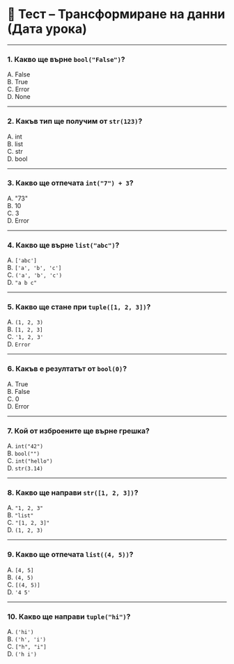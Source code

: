 # 🧪 Тест – Трансформиране на данни (Дата урока)

---

### 1. Какво ще върне `bool("False")`?

A. False  
B. True  
C. Error  
D. None  

---

### 2. Какъв тип ще получим от `str(123)`?

A. int  
B. list  
C. str  
D. bool  

---

### 3. Какво ще отпечата `int("7") + 3`?

A. "73"  
B. 10  
C. 3  
D. Error  

---

### 4. Какво ще върне `list("abc")`?

A. `['abc']`  
B. `['a', 'b', 'c']`  
C. `('a', 'b', 'c')`  
D. `"a b c"`  

---

### 5. Какво ще стане при `tuple([1, 2, 3])`?

A. `(1, 2, 3)`  
B. `[1, 2, 3]`  
C. `'1, 2, 3'`  
D. `Error`  

---

### 6. Какъв е резултатът от `bool(0)`?

A. True  
B. False  
C. 0  
D. Error  

---

### 7. Кой от изброените ще върне грешка?

A. `int("42")`  
B. `bool("")`  
C. `int("hello")`  
D. `str(3.14)`  

---

### 8. Какво ще направи `str([1, 2, 3])`?

A. `"1, 2, 3"`  
B. `"list"`  
C. `"[1, 2, 3]"`  
D. `(1, 2, 3)`  

---

### 9. Какво ще отпечата `list((4, 5))`?

A. `[4, 5]`  
B. `(4, 5)`  
C. `[(4, 5)]`  
D. `'4 5'`  

---

### 10. Какво ще направи `tuple("hi")`?

A. `('hi')`  
B. `('h', 'i')`  
C. `["h", "i"]`  
D. `('h i')`  

